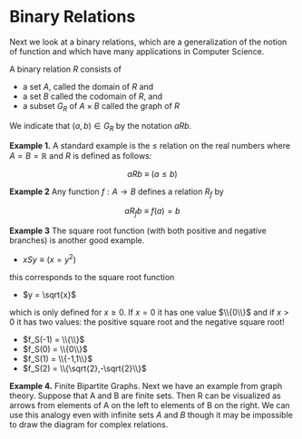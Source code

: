 # Binary Relations

Next we look at a binary relations, which are a generalization of the notion of function and which have many applications in Computer Science.

A binary relation $R$ consists of
* a set $A$, called the domain of $R$ and
* a set $B$ called the codomain of $R$, and
* a subset $G_R$ of $A\times B$ called the graph of $R$

We indicate that $(a,b)\in G_R$ by the notation $aRb$.

**Example 1.**
A standard example is the $\le$ relation on the real numbers
where $A=B=\mathbb{R}$ and $R$ is defined as follows:

$$
aRb \ \equiv \ (a\le b)
$$


**Example 2**
Any function $f:A\rightarrow B$ defines a relation $R_f$ by

$$
aR_f b \ \equiv \ f(a)=b
$$


**Example 3**
The square root function (with both positive and negative branches) is another
good example.

* $x S y \equiv (x = y^2)$ 

this corresponds to the square root function 
* $y = \sqrt{x}$ 

which is only defined for $x\ge 0$.
If $x=0$ it has one value $\\{0\\}$
and if $x\gt 0$ it has two values: the positive square root and the negative square root!
* $f_S(-1) = \\{\\}$
* $f_S(0) = \\{0\\}$
* $f_S(1) = \\{-1,1\\}$
* $f_S(2) = \\{\sqrt{2},-\sqrt{2}\\}$

**Example 4.**
Finite Bipartite Graphs.  Next we have an example from graph theory.
Suppose that A and B are finite sets. Then R can be visualized as arrows from
elements of A on the left to elements of B on the right. We can use this analogy
even with infinite sets $A$ and $B$ though it may be impossible to draw the diagram
for complex relations. 
